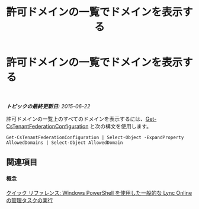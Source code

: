 ﻿---
title: 許可ドメインの一覧でドメインを表示する
TOCTitle: 許可ドメインの一覧でドメインを表示する
ms:assetid: 13bceaba-5c4f-431f-864f-9e374cafa986
ms:mtpsurl: https://technet.microsoft.com/ja-jp/library/Dn362772(v=OCS.15)
ms:contentKeyID: 56270053
ms.date: 06/02/2017
mtps_version: v=OCS.15
ms.translationtype: HT
---

# 許可ドメインの一覧でドメインを表示する

 

_**トピックの最終更新日:** 2015-06-22_

許可ドメインの一覧上のすべてのドメインを表示するには、[Get-CsTenantFederationConfiguration](get-cstenantfederationconfiguration.md) と次の構文を使用します。

    Get-CsTenantFederationConfiguration | Select-Object -ExpandProperty AllowedDomains | Select-Object AllowedDomain

## 関連項目

#### 概念

[クイック リファレンス: Windows PowerShell を使用した一般的な Lync Online の管理タスクの実行](quick-reference-using-windows-powershell-to-do-common-skype-for-business-online-management-tasks.md)

